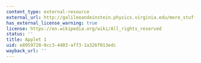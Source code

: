 ```yaml
---
content_type: external-resource
external_url: http://galileoandeinstein.physics.virginia.edu/more_stuff/Applets/Brownian/brownian.html
has_external_license_warning: true
license: https://en.wikipedia.org/wiki/All_rights_reserved
status: ''
title: Applet 1
uid: e8959720-0cc3-4403-aff3-1a326f013edc
wayback_url: ''
---
```

